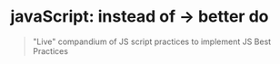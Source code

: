 # javaScript: instead of -> better do

> "Live" compandium of JS script practices to implement JS Best Practices
